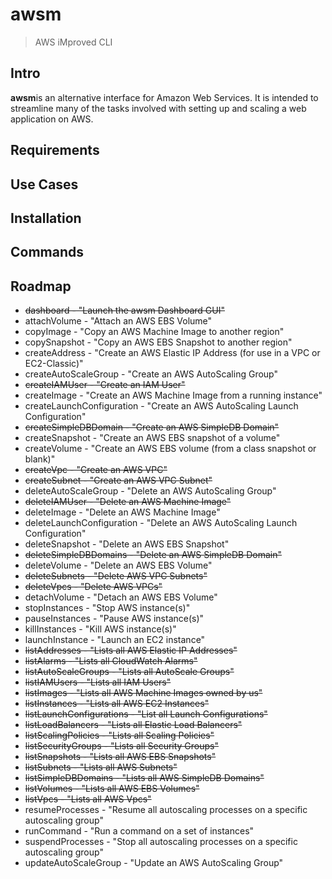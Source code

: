 # awsm
> AWS iMproved CLI

## Intro
**awsm**is an alternative interface for Amazon Web Services. It is intended to streamline many of the tasks involved with setting up and scaling a web application on AWS.

## Requirements

## Use Cases

## Installation

## Commands

## Roadmap
* ~~dashboard - "Launch the awsm Dashboard GUI"~~
* attachVolume - "Attach an AWS EBS Volume"
* copyImage - "Copy an AWS Machine Image to another region"
* copySnapshot - "Copy an AWS EBS Snapshot to another region"
* createAddress - "Create an AWS Elastic IP Address (for use in a VPC or EC2-Classic)"
* createAutoScaleGroup - "Create an AWS AutoScaling Group"
* ~~createIAMUser - "Create an IAM User"~~
* createImage - "Create an AWS Machine Image from a running instance"
* createLaunchConfiguration - "Create an AWS AutoScaling Launch Configuration"
* ~~createSimpleDBDomain - "Create an AWS SimpleDB Domain"~~
* createSnapshot - "Create an AWS EBS snapshot of a volume"
* createVolume - "Create an AWS EBS volume (from a class snapshot or blank)"
* ~~createVpc - "Create an AWS VPC"~~
* ~~createSubnet - "Create an AWS VPC Subnet"~~
* deleteAutoScaleGroup - "Delete an AWS AutoScaling Group"
* ~~deleteIAMUser - "Delete an AWS Machine Image"~~
* deleteImage - "Delete an AWS Machine Image"
* deleteLaunchConfiguration - "Delete an AWS AutoScaling Launch Configuration"
* deleteSnapshot - "Delete an AWS EBS Snapshot"
* ~~deleteSimpleDBDomains - "Delete an AWS SimpleDB Domain"~~
* deleteVolume - "Delete an AWS EBS Volume"
* ~~deleteSubnets - "Delete AWS VPC Subnets"~~
* ~~deleteVpcs - "Delete AWS VPCs"~~
* detachVolume - "Detach an AWS EBS Volume"
* stopInstances - "Stop AWS instance(s)"
* pauseInstances - "Pause AWS instance(s)"
* killInstances - "Kill AWS instance(s)"
* launchInstance - "Launch an EC2 instance"
* ~~listAddresses  - "Lists all AWS Elastic IP Addresses"~~
* ~~listAlarms  - "Lists all CloudWatch Alarms"~~
* ~~listAutoScaleGroups  - "Lists all AutoScale Groups"~~
* ~~listIAMUsers - "Lists all IAM Users"~~
* ~~listImages  - "Lists all AWS Machine Images owned by us"~~
* ~~listInstances  - "Lists all AWS EC2 Instances"~~
* ~~listLaunchConfigurations  - "List all Launch Configurations"~~
* ~~listLoadBalancers  - "Lists all Elastic Load Balancers"~~
* ~~listScalingPolicies  - "Lists all Scaling Policies"~~
* ~~listSecurityGroups  - "Lists all Security Groups"~~
* ~~listSnapshots  - "Lists all AWS EBS Snapshots"~~
* ~~listSubnets  - "Lists all AWS Subnets"~~
* ~~listSimpleDBDomains - "Lists all AWS SimpleDB Domains"~~
* ~~listVolumes  - "Lists all AWS EBS Volumes"~~
* ~~listVpcs  - "Lists all AWS Vpcs"~~
* resumeProcesses - "Resume all autoscaling processes on a specific autoscaling group"
* runCommand - "Run a command on a set of instances"
* suspendProcesses - "Stop all autoscaling processes on a specific autoscaling group"
* updateAutoScaleGroup - "Update an AWS AutoScaling Group"